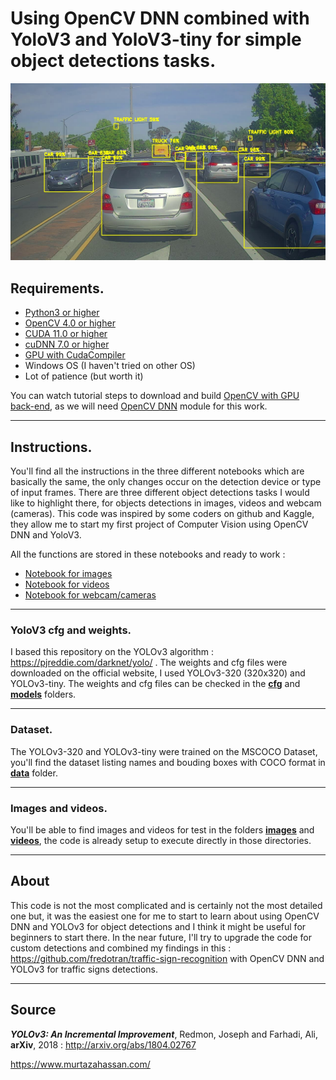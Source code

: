 # Using OpenCV DNN combined with YoloV3 and YoloV3-tiny for simple object detections tasks.

![plot](results/imgs/detect_img3.jpg)

## Requirements.

* [Python3 or higher](https://www.python.org/downloads/)
* [OpenCV 4.0 or higher](https://opencv.org/releases/) 
* [CUDA 11.0 or higher](https://developer.nvidia.com/cuda-toolkit-archive) 
* [cuDNN 7.0 or higher](https://developer.nvidia.com/rdp/cudnn-archive) 
* [GPU with CudaCompiler](https://en.wikipedia.org/wiki/CUDA#GPUs_supported)
* Windows OS (I haven't tried on other OS)
* Lot of patience (but worth it)

You can watch tutorial steps to download and build [OpenCV with GPU back-end](https://medium.com/analytics-vidhya/build-opencv-from-source-with-cuda-for-gpu-access-on-windows-5cd0ce2b9b37), as we will need [OpenCV DNN](https://docs.opencv.org/master/d2/d58/tutorial_table_of_content_dnn.html) module for this work.

---

## Instructions.

You'll find all the instructions in the three different notebooks which are basically the same, the only changes occur on the detection device or type of input frames. There are three different object detections tasks I would like to highlight there, for objects detections in images, videos and webcam (cameras). This code was inspired by some coders on github and Kaggle, they allow me to start my first project of Computer Vision using OpenCV DNN and YoloV3. 

All the functions are stored in these notebooks and ready to work :

* [Notebook for images](https://github.com/fredotran/yolov3-opencvdnn/blob/main/yolov3_on_images-tests.ipynb)
* [Notebook for videos](https://github.com/fredotran/yolov3-opencvdnn/blob/main/yolov3_on_videos-tests.ipynb)
* [Notebook for webcam/cameras](https://github.com/fredotran/yolov3-opencvdnn/blob/main/yolov3_on_camera-tests.ipynb)

---

### YoloV3 cfg and weights.

I based this repository on the YOLOv3 algorithm : https://pjreddie.com/darknet/yolo/ .
The weights and cfg files were downloaded on the official website, I used YOLOv3-320 (320x320) and YOLOv3-tiny. The weights and cfg files can be checked in the **[cfg](https://github.com/fredotran/yolov3-opencvdnn/tree/main/cfg)** and **[models](https://github.com/fredotran/yolov3-opencvdnn/tree/main/models)** folders.

---

### Dataset.

The YOLOv3-320 and YOLOv3-tiny were trained on the MSCOCO Dataset, you'll find the dataset listing names and bouding boxes with COCO format in **[data](https://github.com/fredotran/yolov3-opencvdnn/tree/main/data)** folder.

---

### Images and videos.

You'll be able to find images and videos for test in the folders **[images](https://github.com/fredotran/yolov3-opencvdnn/tree/main/images)** and **[videos](https://github.com/fredotran/yolov3-opencvdnn/tree/main/videos)**, the code is already setup to execute directly in those directories.

---

## About

This code is not the most complicated and is certainly not the most detailed one but, it was the easiest one for me to start to learn about using OpenCV DNN and YOLOv3 for object detections and I think it might be useful for beginners to start there.
In the near future, I'll try to upgrade the code for custom detections and combined my findings in this : https://github.com/fredotran/traffic-sign-recognition with OpenCV DNN and YOLOv3 for traffic signs detections.

---

## Source 

***YOLOv3: An Incremental Improvement***, Redmon, Joseph and Farhadi, Ali, **arXiv**, 2018 : http://arxiv.org/abs/1804.02767


https://www.murtazahassan.com/
